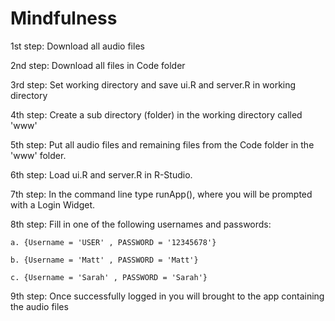 # Mindfulness

1st step: Download all audio files

2nd step: Download all files in Code folder 

3rd step: Set working directory and save ui.R and server.R in working directory

4th step: Create a sub directory (folder) in the working directory called 'www'

5th step: Put all audio files and remaining files from the Code folder in the 'www' folder.

6th step: Load ui.R and server.R in R-Studio.

7th step: In the command line type runApp(), where you will be prompted with a Login Widget.

8th step: Fill in one of the following usernames and passwords: 

    a. {Username = 'USER' , PASSWORD = '12345678'}
  
    b. {Username = 'Matt' , PASSWORD = 'Matt'}
  
    c. {Username = 'Sarah' , PASSWORD = 'Sarah'}
                                             
9th step: Once successfully logged in you will brought to the app containing the audio files
